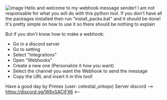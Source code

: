 ![image](https://github.com/primextopx/Discord-WebHook-Messager/assets/148803510/e7755470-0e26-434c-8f51-22d5d429a1d4)
Hello and welcome to my webhook message sender!
I am not responsable for what you will do with this python tool.
If you don't have all the packages installed then run "install_packs.bat" and it should be done!
It's pretty simple on how to use it so there should be nothing to explain

But if you don't know how to make a webhook: 
   - Go in a discord server
   - Go to setting
   - Select "Integrations"
   - Open "Webhooks"
   - Create a new one (Personalize it how you want)
   - Select the channel you want the Webhook to send the message
   - Copy the URL and insert it in this tool!

Have a good day by Primex (user: celestial_ontopx)
   Server discord --> https://discord.gg/W6xSACjFX6 <--
